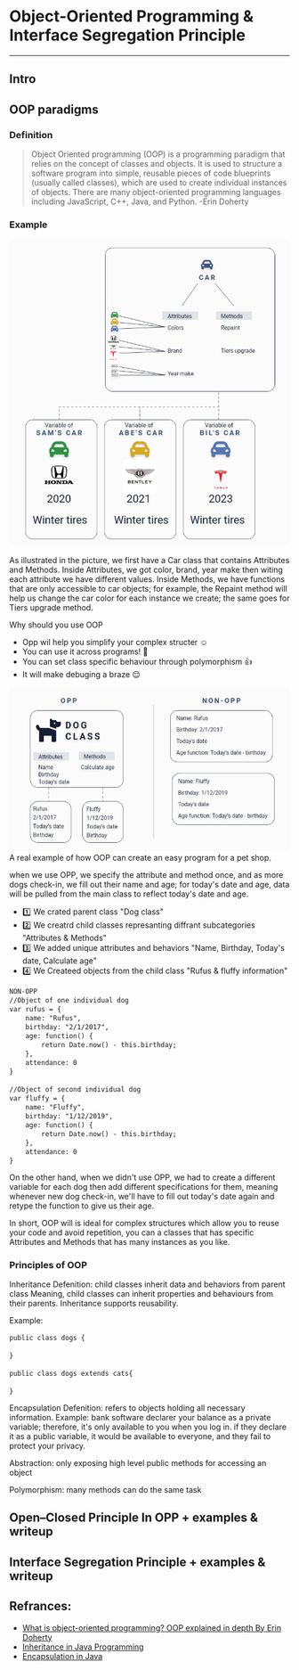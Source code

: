 
# Object-Oriented Programming & Interface Segregation Principle
---
## Intro

## OOP paradigms
### Definition 
>Object Oriented programming (OOP) is a programming paradigm that relies on the concept of classes and objects. 
It is used to structure a software program into simple, reusable pieces of code blueprints (usually called classes), 
which are used to create individual instances of objects. 
There are many object-oriented programming languages including JavaScript, C++, Java, and Python.
-Erin Doherty 

### Example

<img src="pic/oop-car-example.png"/>

As illustrated in the picture, we first have a Car class that contains Attributes and Methods. 
Inside Attributes, we got color, brand, year make then witing each attribute we have different values. 
Inside Methods, we have functions that are only accessible to car objects; 
for example, the Repaint method will help us change the car color for each instance  we create; 
the same goes for Tiers upgrade method.

 Why should you use OOP
* Opp wil help you simplify your complex structer :relaxed:
* You can use it across programs! :star2:
* You can set class specific behaviour through polymorphism :+1:
* It will make debuging a braze :relieved:



<img src="pic/oop-car-example-2.png"/>
A real example of how OOP can create an easy program for a pet shop. 

when we use OPP, we specify the attribute and method once, and as more dogs check-in, we fill out their name and age; for today's date and age, data will be pulled from the main class to reflect today's date and age. 
* :one: We crated parent class "Dog class"
* :two: We creatrd child classes represanting diffrant subcategories "Attributes & Methods"
* :three: We added unique attributes and behaviors "Name, Birthday, Today's date, Calculate age" 
* :four: We Createed objects from the child class "Rufus & fluffy information"

```
NON-OPP
//Object of one individual dog
var rufus = {
    name: "Rufus",
    birthday: "2/1/2017",
    age: function() {
        return Date.now() - this.birthday;
    },
    attendance: 0
}

//Object of second individual dog
var fluffy = {
    name: "Fluffy",
    birthday: "1/12/2019",
    age: function() {
        return Date.now() - this.birthday;
    },
    attendance: 0
}
```

On the other hand, when we didn't use OPP, we had to create a different variable for each dog then add different specifications for them, meaning whenever new dog check-in, we'll have to fill out today's date again and retype the function to give us their age. 

In short, OOP will is ideal for complex structures which allow you to reuse your code and avoid repetition, you can a classes that has specific Attributes and Methods that has many instances as you like. 


### Principles of OOP
Inheritance
Defenition: child classes inherit data and behaviors from parent class
Meaning, child classes can inherit properties and behaviours from their parents. Inheritance supports reusability.

Example: 
```
public class dogs {

}

public class dogs extends cats{

}
```
Encapsulation
Defenition: refers to objects holding all necessary information.
Example: bank software declarer your balance as a private variable; therefore, it's only available to you when you log in. if they declare it as a public variable, it would be available to everyone, and they fail to protect your privacy. 


Abstraction: only exposing high level public methods for accessing an object


Polymorphism: many methods can do the same task




## Open–Closed Principle In OPP + examples & writeup



## Interface Segregation Principle + examples & writeup    




## Refrances:

* [What is object-oriented programming? OOP explained in depth By Erin Doherty](https://www.educative.io/blog/object-oriented-programming) 
* [Inheritance in Java Programming](https://beginnersbook.com/2013/03/inheritance-in-java/)
* [Encapsulation in Java](https://www.scientecheasy.com/2020/07/encapsulation-in-java.html/#:~:text=Every%20Java%20class%20is%20an,encapsulates%20several%20combinations%20of%20medicine.)
